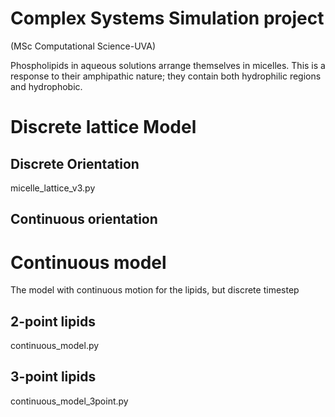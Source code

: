 # Complex Systems Simulation project
(MSc Computational Science-UVA)


Phospholipids in aqueous solutions arrange themselves in micelles. This is a response to their amphipathic nature; they contain both hydrophilic regions and hydrophobic.


# Discrete lattice Model
## Discrete Orientation
micelle_lattice_v3.py

## Continuous orientation


# Continuous model 
The model with continuous motion for the lipids, but discrete timestep
## 2-point lipids
continuous_model.py



## 3-point lipids
continuous_model_3point.py



